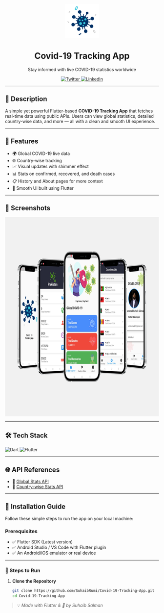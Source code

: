 <div align="center">
  <img src="https://github.com/SuhaibRumi/Covid-19-Tracking-App/blob/main/ScreenShort/logo%20covid.png" width="110px" />
  <h1>Covid-19 Tracking App</h1>
  <p>Stay informed with live COVID-19 statistics worldwide</p>

  <a href="https://twitter.com/SuHaiB_RuMii" target="_blank">
    <img src="https://img.shields.io/badge/Twitter-1DA1F2?style=for-the-badge&logo=twitter&logoColor=white" alt="Twitter" />
  </a>
  <a href="https://www.linkedin.com/in/suhaib-rumi/" target="_blank">
    <img src="https://img.shields.io/badge/LinkedIn-0077B5?style=for-the-badge&logo=linkedin&logoColor=white" alt="LinkedIn" />
  </a>
</div>

---

## 📝 Description

A simple yet powerful Flutter-based **COVID-19 Tracking App** that fetches real-time data using public APIs. Users can view global statistics, detailed country-wise data, and more — all with a clean and smooth UI experience.

---

## 🚀 Features

- 🌍 Global COVID-19 live data
- 🌐 Country-wise tracking
- 📈 Visual updates with shimmer effect
- 📊 Stats on confirmed, recovered, and death cases
- 📋 History and About pages for more context
- 📱 Smooth UI built using Flutter

---

## 📸 Screenshots

<p align="center">
  <img src="ScreenShort/covid-tracking app.png" height="650">
 
</p>

---

## 🛠 Tech Stack

![Dart](https://img.shields.io/badge/dart-%230175C2.svg?style=for-the-badge&logo=dart&logoColor=white)
![Flutter](https://img.shields.io/badge/Flutter-%2302569B.svg?style=for-the-badge&logo=Flutter&logoColor=white)

---

## 🌐 API References

- 🔗 [Global Stats API](https://disease.sh/v3/covid-19/all)
- 🔗 [Country-wise Stats API](https://disease.sh/v3/covid-19/countries)

---

## 🧰 Installation Guide

Follow these simple steps to run the app on your local machine:

### Prerequisites
- ✅ Flutter SDK (Latest version)
- ✅ Android Studio / VS Code with Flutter plugin
- ✅ An Android/iOS emulator or real device

---

### 🔧 Steps to Run

1. **Clone the Repository**
   ```bash
   git clone https://github.com/SuhaibRumi/Covid-19-Tracking-App.git
   cd Covid-19-Tracking-App


> 💡 _Made with Flutter & 💙 by Suhaib Salman_
